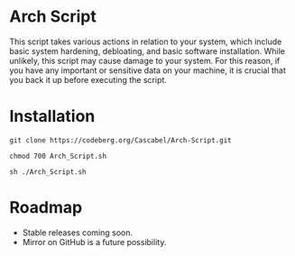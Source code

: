 # Arch Script
This script takes various actions in relation to your system, which include basic system hardening, debloating, and basic software installation.  While unlikely, this script may cause damage to your system.  For this reason, if you have any important or sensitive data on your machine, it is crucial that you back it up before executing the script.

# Installation

```git clone https://codeberg.org/Cascabel/Arch-Script.git```

```chmod 700 Arch_Script.sh```

```sh ./Arch_Script.sh```

# Roadmap

- Stable releases coming soon.  
- Mirror on GitHub is a future possibility.
